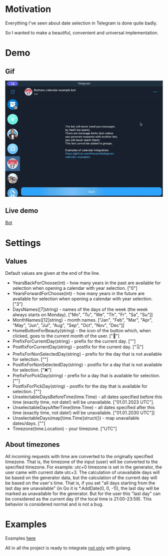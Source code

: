 # Motivation

Everything I've seen about date selection in Telegram is done quite badly.

So I wanted to make a beautiful, convenient and universal implementation.

# Demo

## Gif

![](https://github.com/thevan4/telegram-calendar-examples/blob/main/demo/tgc-demo-1.gif)

## Live demo

[Bot](https://t.me/buttons_calendar_example_bot)

# Settings

## Values

Default values are given at the end of the line.

- YearsBackForChoose(int) - how many years in the past are available for selection when opening a calendar with year selection. ["0"]
- YearsForwardForChoose(int) - how many years in the future are available for selection when opening a calendar with year selection. ["3"]
- DaysNames([7]string) - names of the days of the week (the week always starts on Monday). ["Mo", "Tu", "We", "Th", "Fr", "Sa", "Su"]]
- MonthNames([12]string) - month names. ["Jan", "Feb", "Mar", "Apr", "May", "Jun", "Jul", "Aug", "Sep", "Oct", "Nov", "Dec"]]
- HomeButtonForBeauty(string) - the icon of the button which, when clicked, goes to the current month of the user. ["🏩"]
- PrefixForCurrentDay(string) - prefix for the current day. [""]
- PostfixForCurrentDay(string) - postfix for the current day. ["🗓"]
- PrefixForNonSelectedDay(string) - prefix for the day that is not available for selection. [""]
- PostfixForNonSelectedDay(string) - postfix for a day that is not available for selection. ["❌"]
- PrefixForPickDay(string) - prefix for a day that is available for selection. [""]
- PostfixForPickDay(string) - postfix for the day that is available for selection. [""]
- UnselectableDaysBeforeTime(time.Time) - all dates specified before this time (exactly time, not date!) will be unavailable. ["01.01.2023 UTC"].
- UnselectableDaysAfterTime(time.Time) - all dates specified after this time (exactly time, not date!) will be unavailable. ["01.01.2030 UTC"]]
- UnselectableDays(map[time.Time]struct{}) - map unavailable dates/days. [""]
- Timezone(time.Location) - your timezone. ["UTC"]

## About timezones

All incoming requests with time are converted to the originally specified timezone. That is, the timezone of the input (user) will be converted to the specified timezone.
For example: utc+0 timezone is set in the generator, the user came with current date utc+3. The calculation of unavailable days will be based on the generator data, but the calculation of the current day will be based on the user's time.
That is, if you set "all days starting from the last day are unavailable" (in Go it is *.AddDate(0, 0, -1)), the last day will be marked as unavailable for the generator. But for the user this "last day" can be considered as the current day (if the local time is 21:00-23:59).
This behavior is considered normal and is not a bug.

# Examples

Examples [here](https://github.com/thevan4/telegram-calendar-examples)

All in all the project is ready to integrate [not only](https://github.com/thevan4/telegram-calendar-examples/tree/main/standalone_service) with golang.